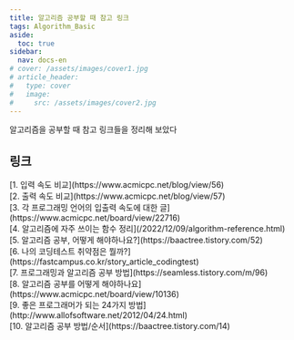 ```yaml
---
title: 알고리즘 공부할 때 참고 링크
tags: Algorithm_Basic
aside:
  toc: true
sidebar:
  nav: docs-en
# cover: /assets/images/cover1.jpg
# article_header:
#   type: cover
#   image:
#     src: /assets/images/cover2.jpg
---
```


알고리즘을 공부할 때 참고 링크들을 정리해 보았다

<!-- more -->
<h2 id="h1">링크</h2>
[1. 입력 속도 비교](https://www.acmicpc.net/blog/view/56)
<br>
[2. 출력 속도 비교](https://www.acmicpc.net/blog/view/57)
<br>
[3. 각 프로그래밍 언어의 입출력 속도에 대한 글](https://www.acmicpc.net/board/view/22716)
<br>
[4. 알고리즘에 자주 쓰이는 함수 정리](/2022/12/09/algorithm-reference.html)
<br>
[5. 알고리즘 공부, 어떻게 해야하나요?](https://baactree.tistory.com/52)
<br>
[6. 나의 코딩테스트 취약점은 뭘까?](https://fastcampus.co.kr/story_article_codingtest)
<br>
[7. 프로그래밍과 알고리즘 공부 방법](https://seamless.tistory.com/m/96)
<br>
[8. 알고리즘 공부를 어떻게 해야하나요](https://www.acmicpc.net/board/view/10136)
<br>
[9. 좋은 프로그래머가 되는 24가지 방법](http://www.allofsoftware.net/2012/04/24.html)
<br>
[10. 알고리즘 공부 방법/순서](https://baactree.tistory.com/14)
